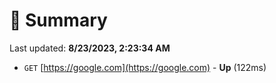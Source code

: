 # 📖 Summary
Last updated: **8/23/2023, 2:23:34 AM**

- `GET` [https://google.com](https://google.com) - **Up** (122ms)
